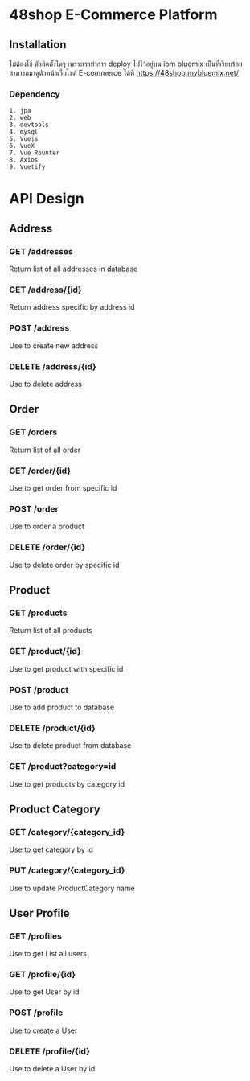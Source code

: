 # 48shop E-Commerce Platform
## Installation
ไม่ต้องใช้ ตัวติดตั้งใดๆ เพราะเราทำการ deploy ไปไว้อยู่บน ibm bluemix เป็นที่เรียบร้อย <br>
สามารถมาดูตัวหน้าเว็บไซต์ E-commerce ได้ที่ https://48shop.mybluemix.net/

### Dependency
```
1. jpa
2. web
3. devtools
4. mysql
5. Vuejs
6. VueX
7. Vue Rounter 
8. Axios
9. Vuetify
```
# API Design
## Address
### GET /addresses
Return list of all addresses in database <br>

### GET /address/{id} 
Return address specific by address id <br>

### POST /address
Use to create new address <br>

### DELETE /address/{id}
Use to delete address

## Order
### GET /orders
Return list of all order

### GET /order/{id}
Use to get order from specific id

### POST /order
Use to order a product

### DELETE /order/{id}
Use to delete order by specific id

## Product
### GET /products
Return list of all products

### GET /product/{id}
Use to get product with specific id

### POST /product
Use to add product to database

### DELETE /product/{id}
Use to delete product from database

### GET /product?category=id
Use to get products by category id

## Product Category
### GET /category/{category_id}
Use to get category by id

### PUT /category/{category_id}
Use to update ProductCategory name

## User Profile
### GET /profiles
Use to get List all users

### GET /profile/{id}
Use to get User by id

### POST /profile
Use to create a User

### DELETE /profile/{id}
Use to delete a User by id





